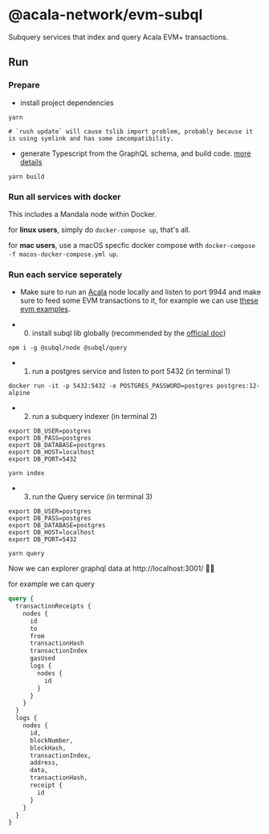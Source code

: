 # @acala-network/evm-subql
Subquery services that index and query Acala EVM+ transactions.

## Run
### Prepare

- install project dependencies
```
yarn

# `rush update` will cause tslib import problem, probably because it is using symlink and has some imcompatibility.
```

- generate Typescript from the GraphQL schema, and build code. [more details](https://doc.subquery.network/quickstart/understanding-helloworld/#yarn-codegen)
```
yarn build
```

### Run all services with docker
This includes a Mandala node within Docker.

for **linux users**, simply do `docker-compose up`, that's all. 

for **mac users**, use a macOS specfic docker compose with `docker-compose -f macos-docker-compose.yml up`.

### Run each service seperately
- Make sure to run an [Acala](https://github.com/AcalaNetwork/Acala) node locally and listen to port 9944 and make sure to feed some EVM transactions to it, for example we can use [these evm examples](https://github.com/AcalaNetwork/evm-examples).

- 0) install subql lib globally (recommended by the [official doc](https://doc.subquery.network/install/install/#install-subql-cli))
```
npm i -g @subql/node @subql/query
```

- 1) run a postgres service and listen to port 5432 (in terminal 1)
```
docker run -it -p 5432:5432 -e POSTGRES_PASSWORD=postgres postgres:12-alpine
```

- 2) run a subquery indexer (in terminal 2)
```
export DB_USER=postgres
export DB_PASS=postgres
export DB_DATABASE=postgres
export DB_HOST=localhost
export DB_PORT=5432

yarn index
```

- 3) run the Query service (in terminal 3)
```
export DB_USER=postgres
export DB_PASS=postgres
export DB_DATABASE=postgres
export DB_HOST=localhost
export DB_PORT=5432

yarn query
```

Now we can explorer graphql data at http://localhost:3001/ 🎉🎉

for example we can query
```graphql
query {
  transactionReceipts {
    nodes {
      id
      to
      from
      transactionHash
      transactionIndex
      gasUsed
      logs {
        nodes {
          id
        }
      }
    }
  }
  logs {
    nodes {
      id,
      blockNumber,
      blockHash,
      transactionIndex,
      address,
      data,
      transactionHash,
      receipt {
        id
      }
    }
  }
}
```
